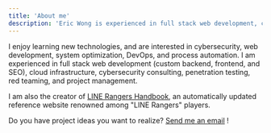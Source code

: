 ```yaml
---
title: 'About me'
description: 'Eric Wong is experienced in full stack web development, cybersecurity consulting, penetration testing, red teaming, and project management. Do you have project ideas you want to realize? Get in touch now!'
---
```


I enjoy learning new technologies, and are interested in cybersecurity, web development, system optimization, DevOps, and process automation. I am experienced in full stack web development (custom backend, frontend, and SEO), cloud infrastructure, cybersecurity consulting, penetration testing, red teaming, and project management.

I am also the creator of [LINE Rangers Handbook](https://rangers.lerico.net), an automatically updated reference website renowned among "LINE Rangers" players.

Do you have project ideas you want to realize? [Send me an email](mailto:eric@lerico.net) !

